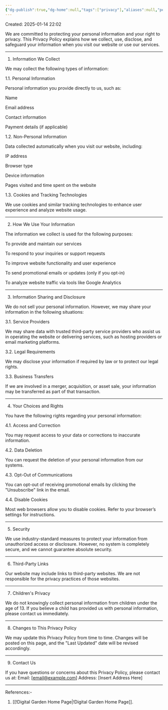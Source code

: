 ```yaml
---
{"dg-publish":true,"dg-home":null,"tags":["privacy"],"aliases":null,"permalink":"/privacy-policy/","dgPassFrontmatter":true,"updated":"2025-01-15T22:06:49.532+05:30"}
---
```


Created: 2025-01-14 22:02

We are committed to protecting your personal information and your right to privacy. This Privacy Policy explains how we collect, use, disclose, and safeguard your information when you visit our website or use our services.

---

1. Information We Collect

We may collect the following types of information:

1.1. Personal Information

Personal information you provide directly to us, such as:

Name

Email address

Contact information

Payment details (if applicable)


1.2. Non-Personal Information

Data collected automatically when you visit our website, including:

IP address

Browser type

Device information

Pages visited and time spent on the website


1.3. Cookies and Tracking Technologies

We use cookies and similar tracking technologies to enhance user experience and analyze website usage.

---

2. How We Use Your Information

The information we collect is used for the following purposes:

To provide and maintain our services

To respond to your inquiries or support requests

To improve website functionality and user experience

To send promotional emails or updates (only if you opt-in)

To analyze website traffic via tools like Google Analytics

---

3. Information Sharing and Disclosure

We do not sell your personal information. However, we may share your information in the following situations:

3.1. Service Providers

We may share data with trusted third-party service providers who assist us in operating the website or delivering services, such as hosting providers or email marketing platforms.

3.2. Legal Requirements

We may disclose your information if required by law or to protect our legal rights.

3.3. Business Transfers

If we are involved in a merger, acquisition, or asset sale, your information may be transferred as part of that transaction.

---

4. Your Choices and Rights

You have the following rights regarding your personal information:

4.1. Access and Correction

You may request access to your data or corrections to inaccurate information.

4.2. Data Deletion

You can request the deletion of your personal information from our systems.

4.3. Opt-Out of Communications

You can opt-out of receiving promotional emails by clicking the "Unsubscribe" link in the email.

4.4. Disable Cookies

Most web browsers allow you to disable cookies. Refer to your browser’s settings for instructions.

---

5. Security

We use industry-standard measures to protect your information from unauthorized access or disclosure. However, no system is completely secure, and we cannot guarantee absolute security.

---

6. Third-Party Links

Our website may include links to third-party websites. We are not responsible for the privacy practices of those websites.

---

7. Children's Privacy

We do not knowingly collect personal information from children under the age of 13. If you believe a child has provided us with personal information, please contact us immediately.

---

8. Changes to This Privacy Policy

We may update this Privacy Policy from time to time. Changes will be posted on this page, and the "Last Updated" date will be revised accordingly.

---

9. Contact Us

If you have questions or concerns about this Privacy Policy, please contact us at:
Email: [email@example.com]
Address: [Insert Address Here]

---
References:-
1. [[!Digital Garden Home Page\|!Digital Garden Home Page]].